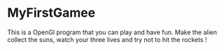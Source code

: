 # MyFirstGamee
This is a OpenGl program that you can play and have fun. Make the alien collect the suns, watch your three lives and try not to hit the rockets !
